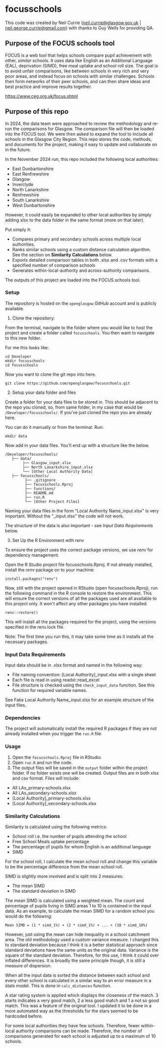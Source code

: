 # focusschools

This code was created by Neil Currie (neil.currie@glasgow.gov.uk | neil.george.currie@gmail.com) with thanks to Guy Wells for providing QA.

## Purpose of the FOCUS schools tool

FOCUS is a web tool that helps schools compare pupil achievement with other, *similar* schools. It uses data like English as an Additional Language (EAL), deprivation (SIMD), free meal uptake and school roll size. The goal is to avoid unfair comparisons, like between schools in very rich and very poor areas, and instead focus on schools with similar challenges. Schools then form networks of their peer schools, and can then share ideas and best practice and improve results together.

https://www.ceg.org.uk/focus.shtml


## Purpose of this repo

In 2024, the data team were approached to review the methodology and re-run the comparisons for Glasgow. The comparison file will then be loaded into the FOCUS tool. We were then asked to expand the tool to include all schools in the Glasgow City Region. This repo stores the code, methods, and documents for the project, making it easy to update and collaborate on in the future.

In the November 2024 run, this repo included the following local authorities: 

- East Dunbartonshire
- East Renfrewshire
- Glasgow
- Inverclyde
- North Lanarkshire
- Renfrewshire
- South Lanarkshire
- West Dunbartonshire

However, it could easily be expanded to other local authorities by simply adding xlsx to the data folder in the same format (more on that later).

Put simply it:

- Compares primary and secondary schools across multiple local authorities.
- Ranks similar schools using a custom distance calculation algorithm. See the section on **Similarity Calculations** below.
- Exports detailed comparison tables in both .xlsx and .csv formats with a specified number of comparison schools
- Generates within-local-authority and across-authority comparisons.

The outputs of this project are loaded into the FOCUS schools tool.

### Setup

The repository is hosted on the `openglasgow` GitHub account and is publicly available.

1. Clone the repository:

From the terminal, navigate to the folder where you would like to host the 
project and create a folder called `focusschools`. You then want to navigate to
this new folder. 

For me this looks like:

```
cd Developer
mkdir focusschools
cd focusschools
```

Now you want to clone the git repo into here.

```
git clone https://github.com/openglasgow/focusschools.git
```

2. Setup your data folder and files

Create a folder for your data files to be stored in. This should be adjacent to 
the repo you cloned, so, from same folder, in my case that would be 
`/Developer/focusschools/`. If you've just cloned the repo you are already here.

You can do it manually or from the terminal. Run:

```
mkdir data
```

Now add in your data files. You'll end up with a structure like the below.

```
/Developer/focusschools/
   ├── data/
        ├── Glasgow_input.xlsx
        ├── North Lanarkshire_input.xlsx
        └── [Other Local Authority Data]
   ├── focusschools/
         ├── .gitignore
         ├── focusschools.Rproj
         ├── functions/
         ├── README.md         
         ├── run.R       
         └── [Other Project Files]
```

Naming your data files in the form "Local Authority Name_input.xlsx" is very 
important. Without the "_input.xlsx" the code will not work.

The structure of the data is also important - see *Input Data Requirements* below.

3. Set Up the R Environment with renv

To ensure the project uses the correct package versions, we use *renv* for dependency management.

Open the R Studio project file focusschools.Rproj. If not already installed,
install the *renv* package on to your machine:

```
install.packages("renv")
```

Now, still with the project opened in RStudio (open focusschools.Rproj), run the 
following command in the R console to restore the environment. This will ensure
the correct versions of all the packages used are all available to this project
only. It won't affect any other packages you have installed.

```
renv::restore()
```

This will install all the packages required for the project, using the versions 
specified in the renv.lock file.

Note: The first time you run this, it may take some time as it installs all the 
necessary packages.

### Input Data Requirements

Input data should be in .xlsx format and named in the following way:

- File naming convention: [Local Authority]_input.xlsx with a single sheet
- Each file is read in using readxl::read_excel
- File structure is checked using the `check_input_data` function. See this function for required variable names.

See Fake Local Authority Name_input.xlsx for an example structure of the input files.

### Dependencies

The project will automatically install the required R packages if they are not 
already installed when you trigger the `run.R` file.

### Usage

1. Open the `focusschools.Rproj` file in RStudio.
2. Open `run.R` and run the code.
3. The output files will be saved in the `output` folder within the project folder. If no folder exists one will be created. Output files are in both xlsx and csv format. Files will include:
- All LAs_primary-schools.xlsx
- All LAs_secondary-schools.xlsx
- [Local Authority]_primary-schools.xlsx
- [Local Authority]_secondary-schools.xlsx

### Similarity Calculations

Similarity is calculated using the following metrics:

- School roll i.e. the number of pupils attending the school
- Free School Meals uptake percentage
- The percentage of pupils for whom English is an additional language
- SIMD

For the school roll, I calculate the mean school roll and change this variable to be the percentage difference from the mean school roll.

SIMD is slightly more involved and is split into 2 measures:

- The mean SIMD
- The standard deviation in SIMD

The mean SIMD is calculated using a weighted mean. The count and percentage of pupils living in SIMD areas 1 to 10 is contained in the input data. As an example, to calculate the mean SIMD for a random school you would do the following:

```
Mean SIMD = (1 * simd_1%) + (2 * simd_1%) + ... + (10 * simd_10%)
```

However, just using the mean can hide inequality in a school catchment area. The old methodology used a custom variance measure. I changed this to standard deviation because I think it is a better statistical approach since standard deviations have the same units as the original data. Variance is the square of the standard deviation. Therefore, for this use, I think it could over inflated differences. It is broadly the same principle though, it is still a measure of dispersion.

When all the input data is sorted the distance between each school and every other school is calculated in a similar way to an error measure in a stats model. This is done in `calc_distances` function. 

A star rating system is applied which displays the closeness of the match. 3 starts indicates a very good match, 2 a less good match and 1 a not so good match. This was a feature of the original tool. I updated it to be done in a more automated way as the thresholds for the stars seemed to be hardcoded before.

For some local authorities they have few schools. Therefore, fewer within-local authority comparisons can be made. Therefore, the number of comparisons generated for each school is adjusted up to a maximum of 10 schools.
